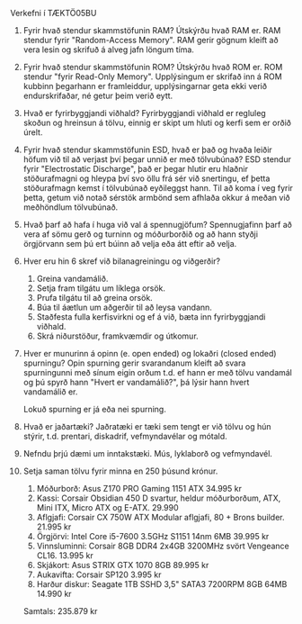        
Verkefni í TÆKTÖ05BU

1. Fyrir hvað stendur skammstöfunin RAM? Útskýrðu hvað RAM er.
	RAM stendur fyrir "Random-Access Memory". RAM gerir gögnum kleift að vera lesin og         skrifuð á alveg jafn löngum tíma.
    
2. Fyrir hvað stendur skammstöfunin ROM? Útskýrðu hvað ROM er.
	ROM stendur "fyrir Read-Only Memory". Upplýsingum er skrifað inn á ROM kubbinn
	þegarhann er framleiddur, upplýsingarnar geta ekki verið endurskrifaðar, né getur
	þeim verið eytt.
    
3. Hvað er fyrirbyggjandi viðhald?
	Fyrirbyggjandi viðhald er regluleg skoðun og hreinsun á tölvu, einnig er skipt um
	hluti og kerfi sem er orðið úrelt.

4. Fyrir hvað stendur skammstöfunin ESD, hvað er það og hvaða leiðir höfum við til að
   verjast því þegar unnið er með tölvubúnað?
	ESD stendur fyrir "Electrostatic Discharge", það er þegar hlutir eru hlaðnir
	stöðurafmagni og hleypa því svo öllu frá sér við snertingu, ef þetta stöðurafmagn
	kemst í tölvubúnað eyðileggst hann. Til að koma í veg fyrir þetta, getum við notað
	sérstök armbönd sem afhlaða okkur á meðan við meðhöndlum tölvubúnað.

5. Hvað þarf að hafa í huga við val á spennugjöfum?
	Spennugjafinn þarf að vera af sömu gerð og turninn og móðurborðið og að hann 
	styðji örgjörvann sem þú ert búinn að velja eða átt eftir að velja.

6. Hver eru hin 6 skref við bilanagreiningu og viðgerðir?
	1. Greina vandamálið.
	2. Setja fram tilgátu um líklega orsök.
	3. Prufa tilgátu til að greina orsök.
	4. Búa til áætlun um aðgerðir til að leysa vandann.
	5. Staðfesta fulla kerfisvirkni og ef á við, bæta inn fyrirbyggjandi viðhald.
	6. Skrá niðurstöður, framkvæmdir og útkomur.

7. Hver er munurinn á opinn (e. open ended) og lokaðri (closed ended) spurningu? 
	Opin spurning gerir svarandanum kleift að svara spurningunni með sínum eigin orðum
	t.d. ef hann er með tölvu vandamál og þú spyrð hann "Hvert er vandamálið?", þá lýsir hann
	hvert vandamálið er.

	Lokuð spurning er já eða nei spurning.

8. Hvað er jaðartæki?
	Jaðratæki er tæki sem tengt er við tölvu og hún stýrir, t.d. prentari, diskadrif,
	vefmyndavélar og mótald.

9. Nefndu þrjú dæmi um inntakstæki.
	Mús, lyklaborð og vefmyndavél.

10. Setja saman tölvu fyrir minna en 250 þúsund krónur.
	1. Móðurborð: Asus Z170 PRO Gaming 1151 ATX				34.995 kr
	2. Kassi: Corsair Obsidian 450 D svartur, heldur móðurborðum, ATX, Mini ITX, Micro ATX
	og E-ATX.								29.990
	2. Aflgjafi: Corsair CX 750W ATX Modular aflgjafi, 80 + Brons builder.	21.995 kr
	3. Örgjörvi: Intel Core i5-7600 3.5GHz S1151 14nm 6MB			39.995 kr
	4. Vinnsluminni: Corsair 8GB DDR4 2x4GB 3200MHz svört Vengeance CL16.	13.995 kr
	5. Skjákort: Asus STRIX GTX 1070 8GB  					89.995 kr
	6. Aukavifta: Corsair SP120						3.995  kr
	7. Harður diskur: Seagate 1TB SSHD 3,5" SATA3 7200RPM 8GB 64MB 		14.990 kr

	Samtals:								235.879 kr
